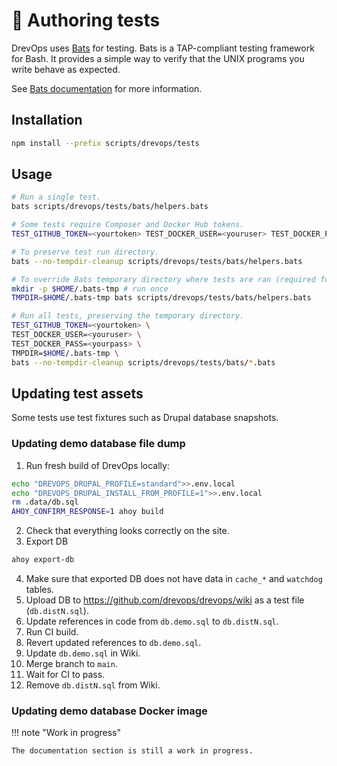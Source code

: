# 📝 Authoring tests

DrevOps uses [Bats](https://github.com/bats-core/bats-core) for testing.
Bats is a TAP-compliant testing framework for Bash. It provides a simple way to
verify that the UNIX programs you write behave as expected.

See [Bats documentation](https://bats-core.readthedocs.io/) for more information.

## Installation

```bash
npm install --prefix scripts/drevops/tests
```

## Usage

```bash
# Run a single test.
bats scripts/drevops/tests/bats/helpers.bats

# Some tests require Composer and Docker Hub tokens.
TEST_GITHUB_TOKEN=<yourtoken> TEST_DOCKER_USER=<youruser> TEST_DOCKER_PASS=<yourpass> bats scripts/drevops/tests/bats/workflow.smoke.bats

# To preserve test run directory.
bats --no-tempdir-cleanup scripts/drevops/tests/bats/helpers.bats

# To override Bats temporary directory where tests are ran (required for Docker tests).
mkdir -p $HOME/.bats-tmp # run once
TMPDIR=$HOME/.bats-tmp bats scripts/drevops/tests/bats/helpers.bats

# Run all tests, preserving the temporary directory.
TEST_GITHUB_TOKEN=<yourtoken> \
TEST_DOCKER_USER=<youruser> \
TEST_DOCKER_PASS=<yourpass> \
TMPDIR=$HOME/.bats-tmp \
bats --no-tempdir-cleanup scripts/drevops/tests/bats/*.bats
```

## Updating test assets

Some tests use test fixtures such as Drupal database snapshots.

### Updating demo database file dump

1. Run fresh build of DrevOps locally:
```bash
echo "DREVOPS_DRUPAL_PROFILE=standard">>.env.local
echo "DREVOPS_DRUPAL_INSTALL_FROM_PROFILE=1">>.env.local
rm .data/db.sql
AHOY_CONFIRM_RESPONSE=1 ahoy build
```
2. Check that everything looks correctly on the site.
3. Export DB
```bash
ahoy export-db
```
4. Make sure that exported DB does not have data in `cache_*` and `watchdog` tables.
5. Upload DB to https://github.com/drevops/drevops/wiki as a test file (`db.distN.sql`).
6. Update references in code from `db.demo.sql` to `db.distN.sql`.
7. Run CI build.
8. Revert updated references to `db.demo.sql`.
9. Update `db.demo.sql` in Wiki.
10. Merge branch to `main`.
11. Wait for CI to pass.
12. Remove `db.distN.sql` from Wiki.

### Updating demo database Docker image

!!! note "Work in progress"

    The documentation section is still a work in progress.
